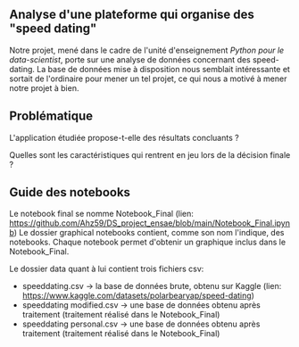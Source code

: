 ## Analyse d'une plateforme qui organise des "speed dating"

Notre projet, mené dans le cadre de l'unité d'enseignement *Python pour le data-scientist*, porte sur une analyse de données concernant des speed-dating.
La base de données mise à disposition nous semblait intéressante et sortait de l'ordinaire pour mener un tel projet, ce qui nous a motivé à mener notre projet à bien.

## Problématique

L'application étudiée propose-t-elle des résultats concluants ?

Quelles sont les caractéristiques qui rentrent en jeu lors de la décision finale ?

## Guide des notebooks

Le notebook final se nomme Notebook_Final (lien: https://github.com/Ahz59/DS_project_ensae/blob/main/Notebook_Final.ipynb)
Le dossier graphical notebooks contient, comme son nom l'indique, des notebooks. Chaque notebook permet d'obtenir un graphique inclus dans le Notebook_Final.

Le dossier data quant à lui contient trois fichiers csv:

- speeddating.csv -> la base de données brute, obtenu sur Kaggle (lien: https://www.kaggle.com/datasets/polarbearyap/speed-dating)
- speeddating modified.csv -> une base de données obtenu après traitement (traitement réalisé dans le Notebook_Final)
- speeddating personal.csv -> une base de données obtenu après traitement (traitement réalisé dans le Notebook_Final)
